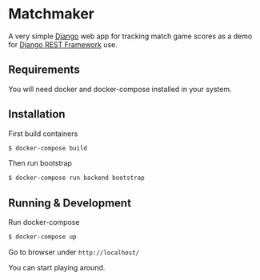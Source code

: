 # Matchmaker

A very simple [Django](https://www.djangoproject.com/) web app for tracking match game scores as a demo for [Django REST Framework](https://www.django-rest-framework.org/) use.

## Requirements

You will need docker and docker-compose installed in your system.

## Installation

First build containers

```bash
$ docker-compose build
```

Then run bootstrap

```bash
$ docker-compose run backend bootstrap
```

## Running & Development

Run docker-compose

```bash
$ docker-compose up
```

Go to browser under `http://localhost/`

You can start playing around.
